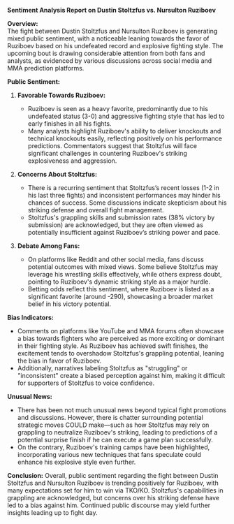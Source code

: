 **Sentiment Analysis Report on Dustin Stoltzfus vs. Nursulton Ruziboev**

**Overview:**  
The fight between Dustin Stoltzfus and Nursulton Ruziboev is generating mixed public sentiment, with a noticeable leaning towards the favor of Ruziboev based on his undefeated record and explosive fighting style. The upcoming bout is drawing considerable attention from both fans and analysts, as evidenced by various discussions across social media and MMA prediction platforms.

**Public Sentiment:**
1. **Favorable Towards Ruziboev:**
   - Ruziboev is seen as a heavy favorite, predominantly due to his undefeated status (3-0) and aggressive fighting style that has led to early finishes in all his fights.
   - Many analysts highlight Ruziboev's ability to deliver knockouts and technical knockouts easily, reflecting positively on his performance predictions. Commentators suggest that Stoltzfus will face significant challenges in countering Ruziboev's striking explosiveness and aggression. 

2. **Concerns About Stoltzfus:**
   - There is a recurring sentiment that Stoltzfus’s recent losses (1-2 in his last three fights) and inconsistent performances may hinder his chances of success. Some discussions indicate skepticism about his striking defense and overall fight management.
   - Stoltzfus's grappling skills and submission rates (38% victory by submission) are acknowledged, but they are often viewed as potentially insufficient against Ruziboev’s striking power and pace.

3. **Debate Among Fans:**
   - On platforms like Reddit and other social media, fans discuss potential outcomes with mixed views. Some believe Stoltzfus may leverage his wrestling skills effectively, while others express doubt, pointing to Ruziboev's dynamic striking style as a major hurdle.
   - Betting odds reflect this sentiment, where Ruziboev is listed as a significant favorite (around -290), showcasing a broader market belief in his victory potential.

**Bias Indicators:**
- Comments on platforms like YouTube and MMA forums often showcase a bias towards fighters who are perceived as more exciting or dominant in their fighting style. As Ruziboev has achieved swift finishes, the excitement tends to overshadow Stoltzfus's grappling potential, leaning the bias in favor of Ruziboev.
- Additionally, narratives labeling Stoltzfus as "struggling" or "inconsistent" create a biased perception against him, making it difficult for supporters of Stoltzfus to voice confidence.

**Unusual News:**
- There has been not much unusual news beyond typical fight promotions and discussions. However, there is chatter surrounding potential strategic moves COULD make—such as how Stoltzfus may rely on grappling to neutralize Ruziboev's striking, leading to predictions of a potential surprise finish if he can execute a game plan successfully.
- On the contrary, Ruziboev's training camps have been highlighted, incorporating various new techniques that fans speculate could enhance his explosive style even further.

**Conclusion:**
Overall, public sentiment regarding the fight between Dustin Stoltzfus and Nursulton Ruziboev is trending positively for Ruziboev, with many expectations set for him to win via TKO/KO. Stoltzfus's capabilities in grappling are acknowledged, but concerns over his striking defense have led to a bias against him. Continued public discourse may yield further insights leading up to fight day.